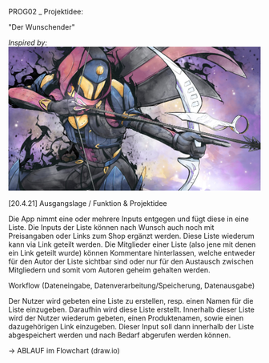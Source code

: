 PROG02 _ Projektidee:

"Der Wunschender"

*Inspired by:*
![wishender_inspiration](bilder/rachel-kong-wish-ender.jpg)


[20.4.21]
Ausgangslage / Funktion & Projektidee

Die App nimmt eine oder mehrere Inputs entgegen und fügt diese in eine Liste. 
Die Inputs der Liste können nach Wunsch auch noch mit Preisangaben oder Links zum Shop ergänzt werden. 
Diese Liste wiederum kann via Link geteilt werden. 
Die Mitglieder einer Liste (also jene mit denen ein Link geteilt wurde) können Kommentare hinterlassen,
welche entweder für den Autor der Liste sichtbar sind oder nur für den Austausch
zwischen Mitgliedern und somit vom Autoren geheim gehalten werden.

Workflow (Dateneingabe, Datenverarbeitung/Speicherung, Datenausgabe)

Der Nutzer wird gebeten eine Liste zu erstellen, resp. einen Namen für die Liste 
einzugeben. Daraufhin wird diese Liste erstellt. Innerhalb dieser Liste wird der
Nutzer wiederum gebeten, einen Produktenamen, sowie einen dazugehörigen Link einzugeben.
Dieser Input soll dann innerhalb der Liste abgespeichert werden und nach Bedarf abgerufen werden können.
 
-> ABLAUF im Flowchart (draw.io)